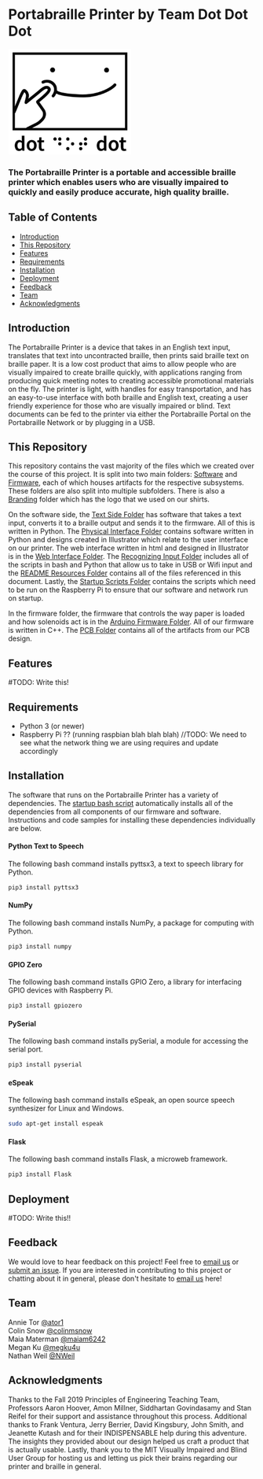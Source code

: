 # Portabraille Printer by Team Dot Dot Dot

<img src="https://github.com/maiam6242/braille-printer/blob/master/Software/README%20Resources/smileLogo2.JPG" alt="Team dot dot dot logo" width="250"/>

### The Portabraille Printer is a portable and accessible braille printer which enables users who are visually impaired to quickly and easily produce accurate, high quality braille.

## Table of Contents
- [Introduction](#Introduction "Introduction")
- [This Repository](#This-Repository "This Repository") 
- [Features](#Features "Features") 
- [Requirements](#Requirements "Requirements")
- [Installation](#Installation "Installation")  
- [Deployment](#Deployment "Deployment")
- [Feedback](#Feedback "Feedback") 
- [Team](#Team "Team")  
- [Acknowledgments](#Acknowledgments "Acknowledgments") 

## Introduction
The Portabraille Printer is a device that takes in an English text input, translates that text into uncontracted braille, then prints said braille text on braille paper. It is a low cost product that aims to allow people who are visually impaired to create braille quickly, with applications ranging from producing quick meeting notes to creating accessible promotional materials on the fly. The printer is light, with handles for easy transportation, and has an easy-to-use interface with both braille and English text, creating a user friendly experience for those who are visually impaired or blind. Text documents can be fed to the printer via either the Portabraille Portal on the Portabraille Network or by plugging in a USB. 

## This Repository

This repository contains the vast majority of the files which we created over the course of this project. It is split into two main folders: [Software](https://github.com/maiam6242/braille-printer/tree/master/Software "Software Forlder") and [Firmware](https://github.com/maiam6242/braille-printer/tree/master/Firmware "Firmware Folder"), each of which houses artifacts for the respective subsystems. These folders are also split into multiple subfolders. There is also a [Branding](https://github.com/maiam6242/braille-printer/tree/master/Branding "Branding Folder") folder which has the logo that we used on our shirts.

On the software side, the [Text Side Folder](https://github.com/maiam6242/braille-printer/tree/master/Software/Text%20Side "Text Side Folder") has software that takes a text input, converts it to a braille output and sends it to the firmware. All of this is written in Python. The [Physical Interface Folder](https://github.com/maiam6242/braille-printer/tree/master/Software/Physical%20Interface "Physical Interface Folder") contains software written in Python and designs created in Illustrator which relate to the user interface on our printer. The web interface written in html and designed in Illustrator is in the [Web Interface Folder](https://github.com/maiam6242/braille-printer/tree/master/Software/Web%20Interface "Web Interface Folder"). The [Recognizing Input Folder](https://github.com/maiam6242/braille-printer/tree/master/Software/Recognizing%20Input) includes all of the scripts in bash and Python that allow us to take in USB or Wifi input and the [README Resources Folder](https://github.com/maiam6242/braille-printer/tree/master/Software/README%20Resources "README Resources Folder") contains all of the files referenced in this document. Lastly, the [Startup Scripts Folder](https://github.com/maiam6242/braille-printer/tree/master/Software/StartupScripts "Startup Scripts Folder") contains the scripts which need to be run on the Raspberry Pi to ensure that our software and network run on startup. 

In the firmware folder, the firmware that controls the way paper is loaded and how solenoids act is in the [Arduino Firmware Folder](https://github.com/maiam6242/braille-printer/tree/master/Firmware/Arduino%20Firmware "Arduino Firmware Folder"). All of our firmware is written in C++. The [PCB Folder](https://github.com/maiam6242/braille-printer/tree/master/Firmware/PCB "PCB Folder") contains all of the artifacts from our PCB design.

## Features 
#TODO: Write this!

## Requirements

- Python 3 (or newer)
- Raspberry Pi ?? (running raspbian blah blah blah) //TODO: We need to see what the network thing we are using requires and update accordingly

## Installation
The software that runs on the Portabraille Printer has a variety of dependencies. The [startup bash script](https://github.com/maiam6242/braille-printer/blob/master/startup.bash "Startup Bash Script") automatically installs all of the dependencies from all components of our firmware and software. Instructions and code samples for installing these dependencies individually are below. 

#### Python Text to Speech
The following bash command installs pyttsx3, a text to speech library for Python. 
``` bash
pip3 install pyttsx3
```

#### NumPy
The following bash command installs NumPy, a package for computing with Python. 
``` bash
pip3 install numpy
```

#### GPIO Zero
The following bash command installs GPIO Zero, a library for interfacing GPIO devices with Raspberry Pi.
``` bash
pip3 install gpiozero
```

#### PySerial
The following bash command installs pySerial, a module for accessing the serial port.
``` bash
pip3 install pyserial
```

#### eSpeak
The following bash command installs eSpeak, an open source speech synthesizer for Linux and Windows.
```bash
sudo apt-get install espeak
```

#### Flask
The following bash command installs Flask, a microweb framework.
```bash
pip3 install Flask
```

## Deployment
#TODO: Write this!!

## Feedback
We would love to hear feedback on this project! Feel free to [email us](mailto:mmaterman@olin.edu "mmaterman@olin.edu") or [submit an issue](https://github.com/maiam6242/braille-printer/issues/new/choose "New Issue Request"). If you are interested in contributing to this project or chatting about it in general, please don't hesitate to [email us](mailto:mmaterman@olin.edu "mmaterman@olin.edu") here!

## Team
Annie Tor [@ator1](https://github.com/ator1 "Annie's GitHub")   
Colin Snow [@colinmsnow](https://github.com/colinmsnow "Colin's GitHub")  
Maia Materman [@maiam6242](https://github.com/maiam6242 "Maia's GitHub")  
Megan Ku [@megku4u](https://github.com/megku4u "Megan's GitHub")  
Nathan Weil [@NWeil](https://github.com/NWeil "Nathan's GitHub")  

## Acknowledgments
Thanks to the Fall 2019 Principles of Engineering Teaching Team, Professors Aaron Hoover, Amon Millner, Siddhartan Govindasamy and Stan Reifel for their support and assistance throughout this process. Additional thanks to Frank Ventura, Jerry Berrier, David Kingsbury, John Smith, and Jeanette Kutash and for their INDISPENSABLE help during this adventure. The insights they provided about our design helped us craft a product that is actually usable. Lastly, thank you to the MIT Visually Impaired and Blind User Group for hosting us and letting us pick their brains regarding our printer and braille in general.
